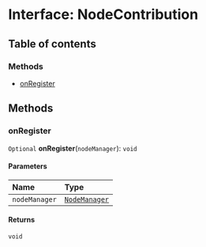 # Interface: NodeContribution

## Table of contents

### Methods

* [onRegister](/en/auto-docs/form-core/interfaces/NodeContribution.md#onregister)

## Methods

### onRegister

`Optional` **onRegister**(`nodeManager`): `void`

#### Parameters

| Name | Type |
| :------ | :------ |
| `nodeManager` | [`NodeManager`](/en/auto-docs/form-core/classes/NodeManager.md) |

#### Returns

`void`
